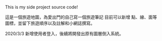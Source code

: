 This is my side project source code!

這是一個旅遊地圖，為愛出門的自己寫一個旅遊筆記
目前可以新增 點、線、面等圖標，並留下旅遊順序以及註解和小網誌撰寫。




2020/3/3 新增使用者登入，後續將開發出原有圖層倒入系統。
